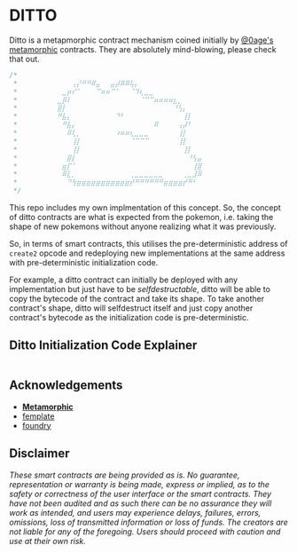 # DITTO

Ditto is a metapmorphic contract mechanism coined initially by [@0age's](https://twitter.com/z0age) [metamorphic](https://github.com/0age/metamorphic) contracts. They are absolutely mind-blowing, please check that out.

```javascript
/*
 * 			⠀⠀⠀⢠⡜⠛⠛⠿⣤⠀⠀⣤⡼⠿⠿⢧⡄⠀⠀⠀⠀⠀⠀⠀⠀⠀⠀⠀⠀⠀
 * 			⠀⣀⡶⠎⠁⠀⠀⠀⠉⠶⠶⠉⠁⠀⠀⠈⠹⢆⣀⣀⠀⠀⠀⠀⠀⠀⠀⠀⠀⠀
 * 			⣀⡿⠇⠀⠀⠀⠀⠀⠀⠀⠀⠀⠀⠀⠀⠀⠀⠈⠉⠉⠶⠶⠶⠶⣆⡀⠀⠀⠀⠀
 * 			⣿⡇⠀⠀⠀⠀⠀⠀⠀⠀⠀⠀⠀⠀⠀⠀⠀⠀⠀⠀⠀⠀⠀⠀⠘⢣⡄⠀⠀⠀
 * 			⠛⣧⡄⠀⠀⠀⠀⠀⠀⠀⠀⠀⠙⠃⠀⠀⠀⠀⠀⠀⠀⠀⠀⠀⠀⠀⢸⡇⠀⠀
 * 			⠀⠛⣧⡄⠀⠀⠀⠀⠀⠀⠀⠀⠀⠀⠀⠀⠀⠀⠀⠀⠿⠀⠀⠀⠀⢠⡼⠃⠀⠀
 * 			⠀⠀⠿⢇⡀⠀⠀⠀⠀⠀⠀⠀⠰⠶⠶⢆⣀⣀⣀⠀⠀⠀⠀⠀⠀⢸⡇⠀⠀⠀
 * 			⠀⠀⠀⢸⡇⠀⠀⠀⠀⠀⠀⠀⠀⠀⠀⠈⠉⠉⠉⠀⠀⠀⠀⠀⠀⢸⡇⠀⠀⠀
 * 			⠀⠀⠀⢸⡇⠀⠀⠀⠀⠀⠀⠀⠀⠀⠀⠀⠀⠀⠀⠀⠀⠀⠀⠀⠀⠀⢸⡇⠀⠀
 * 			⠀⠀⣿⡇⠀⠀⠀⠀⠀⠀⠀⠀⠀⠀⠀⠀⠀⠀⠀⠀⠀⠀⠀⠀⠀⠀⠀⠘⢣⣤
 * 			⠀⣶⡏⠁⠀⠀⠀⠀⠀⠀⠀⠀⠀⠀⠀⠀⠀⠀⠀⠀⠀⠀⠀⠀⠀⠀⠀⠀⢸⣿
 * 			⠀⠿⣇⡀⠀⠀⠀⠀⠀⠀⠀⠀⠀⠀⠀⢀⣀⣀⣀⣀⣀⣀⠀⠀⠀⠀⢀⣀⣸⠿
 * 			⠀⠀⠙⢳⣶⣶⣶⣶⣶⣶⣶⣶⣶⣶⣶⡞⠛⠛⠛⠛⠛⠛⣶⣶⣶⣶⡞⠛⠃⠀
 */
```

This repo includes my own implmentation of this concept. So, the concept of ditto contracts are what is expected from the pokemon, i.e. taking the shape of new pokemons without anyone realizing what it was previously.

So, in terms of smart contracts, this utilises the pre-deterministic address of `create2` opcode and redeploying new implementations at the same address with pre-deterministic initialization code.

For example, a ditto contract can initially be deployed with any implementation but just have to be *selfdestructable*, ditto will be able to copy the bytecode of the contract and take its shape. To take another contract's shape, ditto will selfdestruct itself and just copy another contract's bytecode as the initialization code is pre-deterministic.

## Ditto Initialization Code Explainer

```bash
```

## Acknowledgements

- [**Metamorphic**](https://github.com/0age/metamorphic)
- [femplate](https://github.com/abigger87/femplate)
- [foundry](https://github.com/foundry-rs/foundry)

## Disclaimer

_These smart contracts are being provided as is. No guarantee, representation or warranty is being made, express or implied, as to the safety or correctness of the user interface or the smart contracts. They have not been audited and as such there can be no assurance they will work as intended, and users may experience delays, failures, errors, omissions, loss of transmitted information or loss of funds. The creators are not liable for any of the foregoing. Users should proceed with caution and use at their own risk._
